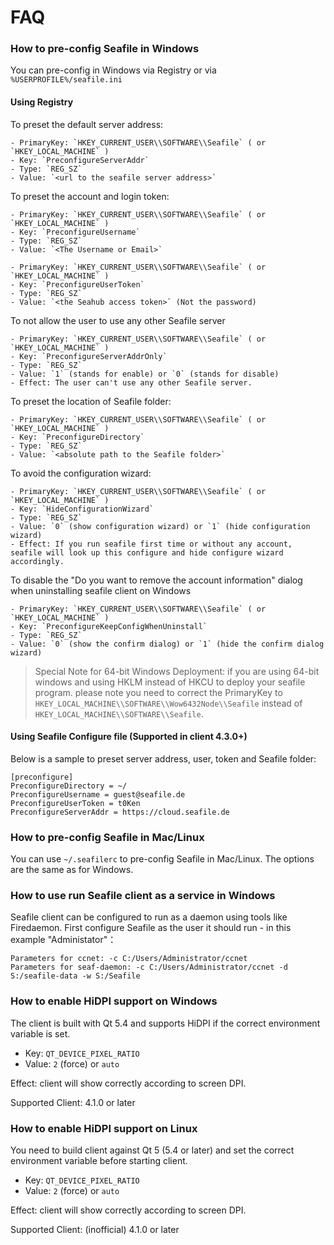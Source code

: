 # FAQ

### How to pre-config Seafile in Windows

You can pre-config in Windows via Registry or via `%USERPROFILE%/seafile.ini`

#### Using Registry

To preset the default server address:

```
- PrimaryKey: `HKEY_CURRENT_USER\\SOFTWARE\\Seafile` ( or `HKEY_LOCAL_MACHINE` )
- Key: `PreconfigureServerAddr`
- Type: `REG_SZ`
- Value: `<url to the seafile server address>`
```

To preset the account and login token:

```
- PrimaryKey: `HKEY_CURRENT_USER\\SOFTWARE\\Seafile` ( or `HKEY_LOCAL_MACHINE` )
- Key: `PreconfigureUsername`
- Type: `REG_SZ`
- Value: `<The Username or Email>`
```

```
- PrimaryKey: `HKEY_CURRENT_USER\\SOFTWARE\\Seafile` ( or `HKEY_LOCAL_MACHINE` )
- Key: `PreconfigureUserToken`
- Type: `REG_SZ`
- Value: `<the Seahub access token>` (Not the password)
```

To not allow the user to use any other Seafile server

```
- PrimaryKey: `HKEY_CURRENT_USER\\SOFTWARE\\Seafile` ( or `HKEY_LOCAL_MACHINE` )
- Key: `PreconfigureServerAddrOnly`
- Type: `REG_SZ`
- Value: `1` (stands for enable) or `0` (stands for disable)
- Effect: The user can't use any other Seafile server.
```

To preset the location of Seafile folder:

```
- PrimaryKey: `HKEY_CURRENT_USER\\SOFTWARE\\Seafile` ( or `HKEY_LOCAL_MACHINE` )
- Key: `PreconfigureDirectory`
- Type: `REG_SZ`
- Value: `<absolute path to the Seafile folder>`
```

To avoid the configuration wizard:

```
- PrimaryKey: `HKEY_CURRENT_USER\\SOFTWARE\\Seafile` ( or `HKEY_LOCAL_MACHINE` )
- Key: `HideConfigurationWizard`
- Type: `REG_SZ`
- Value: `0` (show configuration wizard) or `1` (hide configuration wizard)
- Effect: If you run seafile first time or without any account, seafile will look up this configure and hide configure wizard accordingly.
```

To disable the "Do you want to remove the account information" dialog when uninstalling seafile client on Windows

```
- PrimaryKey: `HKEY_CURRENT_USER\\SOFTWARE\\Seafile` ( or `HKEY_LOCAL_MACHINE` )
- Key: `PreconfigureKeepConfigWhenUninstall`
- Type: `REG_SZ`
- Value: `0` (show the confirm dialog) or `1` (hide the confirm dialog wizard)
```

> Special Note for 64-bit Windows Deployment: if you are using 64-bit windows
> and using HKLM instead of HKCU to deploy your seafile program. please note you need
> to correct the PrimaryKey to `HKEY_LOCAL_MACHINE\\SOFTWARE\\Wow6432Node\\Seafile`
> instead of `HKEY_LOCAL_MACHINE\\SOFTWARE\\Seafile`.


#### Using Seafile Configure file (Supported in client 4.3.0+)

Below is a sample to preset server address, user, token and Seafile folder:

```
[preconfigure]
PreconfigureDirectory = ~/
PreconfigureUsername = guest@seafile.de
PreconfigureUserToken = t0Ken
PreconfigureServerAddr = https://cloud.seafile.de
```


### How to pre-config Seafile in Mac/Linux

You can use `~/.seafilerc` to pre-config Seafile in Mac/Linux. The options are the same as for Windows.


### How to use run Seafile client as a service in Windows

Seafile client can be configured to run as a daemon using tools like Firedaemon. First configure Seafile as the user it should run - in this example "Administator"：


```
Parameters for ccnet: -c C:/Users/Administrator/ccnet
Parameters for seaf-daemon: -c C:/Users/Administrator/ccnet -d S:/seafile-data -w S:/Seafile
```

### How to enable HiDPI support on Windows

The client is built with Qt 5.4 and supports HiDPI if the correct environment
variable is set.

- Key: `QT_DEVICE_PIXEL_RATIO`
- Value: `2` (force) or `auto`

Effect: client will show correctly according to screen DPI.

Supported Client: 4.1.0 or later

### How to enable HiDPI support on Linux

You need to build client against Qt 5 (5.4 or later) and set the correct
environment variable before starting client.

- Key: `QT_DEVICE_PIXEL_RATIO`
- Value: `2` (force) or `auto`

Effect: client will show correctly according to screen DPI.

Supported Client: (inofficial) 4.1.0 or later
